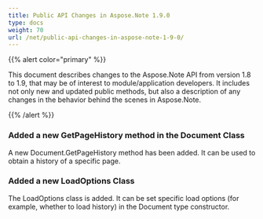 ```yaml
---
title: Public API Changes in Aspose.Note 1.9.0
type: docs
weight: 70
url: /net/public-api-changes-in-aspose-note-1-9-0/
---
```


{{% alert color="primary" %}} 

This document describes changes to the Aspose.Note API from version 1.8 to 1.9, that may be of interest to module/application developers. It includes not only new and updated public methods, but also a description of any changes in the behavior behind the scenes in Aspose.Note.

{{% /alert %}} 
### **Added a new GetPageHistory method in the Document Class**
A new Document.GetPageHistory method has been added. It can be used to obtain a history of a specific page.
### **Added a new LoadOptions Class**
The LoadOptions class is added. It can be set specific load options (for example, whether to load history) in the Document type constructor.
